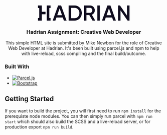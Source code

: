 <div id="top"></div>
<!--
*** Thanks for checking out the Best-README-Template. If you have a suggestion
*** that would make this better, please fork the repo and create a pull request
*** or simply open an issue with the tag "enhancement".
*** Don't forget to give the project a star!
*** Thanks again! Now go create something AMAZING! :D
-->

<!-- PROJECT SHIELDS -->
<!--
*** I'm using markdown "reference style" links for readability.
*** Reference links are enclosed in brackets [ ] instead of parentheses ( ).
*** See the bottom of this document for the declaration of the reference variables
*** for contributors-url, forks-url, etc. This is an optional, concise syntax you may use.
*** https://www.markdownguide.org/basic-syntax/#reference-style-links
-->

<!-- PROJECT LOGO -->
<br />
<div align="center">
  <a href="https://github.com/github_username/repo_name">
    <img src="src/img/Wordmark_Blue.png" alt="Logo" height="48">
  </a>

<h3 align="center">Hadrian Assignment: Creative Web Developer</h3>

  <p align="center">
    This simple HTML site is submitted by Mike Newbon for the role of Creative Web Developer at Hadrian. It's been built using parcel.js and npm to help with live-reload, scss compiling and the final build/outcome.
  </p>
</div>

### Built With

- [![Parcel.js][parcel.js]][parcel-url]
- [![Bootstrap][bootstrap.com]][bootstrap-url]

<!-- GETTING STARTED -->

## Getting Started

If you want to build the project, you will first need to run `npm install` for the prerequiste node modules. You can then simply run parcel with `npm run start` which should also build the SCSS and a live-reload server, or for production export `npm run build`.

<!-- MARKDOWN LINKS & IMAGES -->
<!-- https://www.markdownguide.org/basic-syntax/#reference-style-links -->

[linkedin-shield]: https://img.shields.io/badge/-LinkedIn-black.svg?style=for-the-badge&logo=linkedin&colorB=555
[linkedin-url]: https://www.linkedin.com/in/mike-newbon-975b15100/
[bootstrap.com]: https://img.shields.io/badge/Bootstrap-563D7C?style=for-the-badge&logo=bootstrap&logoColor=white
[bootstrap-url]: https://getbootstrap.com
[parcel.js]: https://img.shields.io/badge/Parcel.js-f87171?style=for-the-badge&logo=codesandbox&logoColor=white
[parcel-url]: https://parceljs.org/
